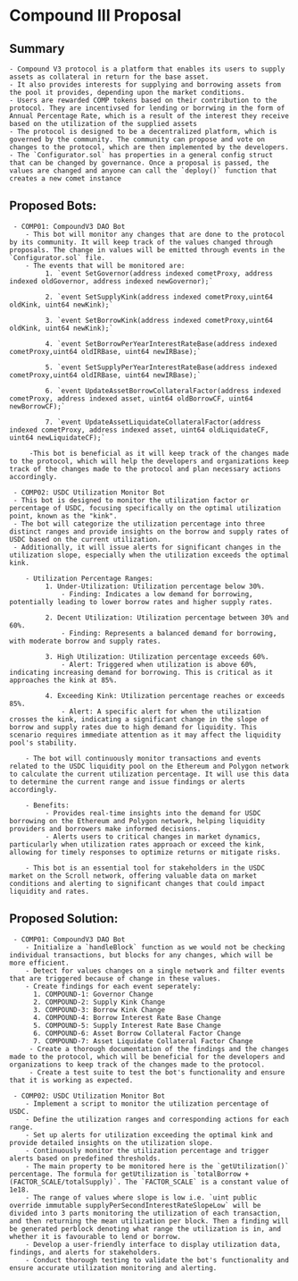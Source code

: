 # Compound III Proposal


## Summary
    - Compound V3 protocol is a platform that enables its users to supply assets as collateral in return for the base asset. 
    - It also provides interests for supplying and borrowing assets from the pool it provides, depending upon the market conditions. 
    - Users are rewarded COMP tokens based on their contribution to the protocol. They are incentivsed for lending or borrwing in the form of Annual Percentage Rate, which is a result of the interest they receive based on the utilization of the supplied assets
    - The protocol is designed to be a decentralized platform, which is governed by the community. The community can propose and vote on changes to the protocol, which are then implemented by the developers.
    - The `Configurator.sol` has properties in a general config struct that can be changed by governance. Once a proposal is passed, the values are changed and anyone can call the `deploy()` function that creates a new comet instance

## Proposed Bots:
     - COMP01: CompoundV3 DAO Bot
        - This bot will monitor any changes that are done to the protocol by its community. It will keep track of the values changed through proposals. The change in values will be emitted through events in the `Configurator.sol` file.
        - The events that will be monitored are: 
             1. `event SetGovernor(address indexed cometProxy, address indexed oldGovernor, address indexed newGovernor);`

             2. `event SetSupplyKink(address indexed cometProxy,uint64 oldKink, uint64 newKink);`

             3. `event SetBorrowKink(address indexed cometProxy,uint64 oldKink, uint64 newKink);`

             4. `event SetBorrowPerYearInterestRateBase(address indexed cometProxy,uint64 oldIRBase, uint64 newIRBase);`

             5. `event SetSupplyPerYearInterestRateBase(address indexed cometProxy,uint64 oldIRBase, uint64 newIRBase);`

             6. `event UpdateAssetBorrowCollateralFactor(address indexed cometProxy, address indexed asset, uint64 oldBorrowCF, uint64 newBorrowCF);`
     
             7. `event UpdateAssetLiquidateCollateralFactor(address indexed cometProxy, address indexed asset, uint64 oldLiquidateCF, uint64 newLiquidateCF);`

         -This bot is beneficial as it will keep track of the changes made to the protocol, which will help the developers and organizations keep track of the changes made to the protocol and plan necessary actions accordingly.

     - COMP02: USDC Utilization Monitor Bot
     - This bot is designed to monitor the utilization factor or percentage of USDC, focusing specifically on the optimal utilization point, known as the "kink". 
     - The bot will categorize the utilization percentage into three distinct ranges and provide insights on the borrow and supply rates of USDC based on the current utilization. 
     - Additionally, it will issue alerts for significant changes in the utilization slope, especially when the utilization exceeds the optimal kink.

        - Utilization Percentage Ranges:
             1. Under-Utilization: Utilization percentage below 30%.
                 - Finding: Indicates a low demand for borrowing, potentially leading to lower borrow rates and higher supply rates.
                 
             2. Decent Utilization: Utilization percentage between 30% and 60%.
                 - Finding: Represents a balanced demand for borrowing, with moderate borrow and supply rates.
                 
             3. High Utilization: Utilization percentage exceeds 60%.
                 - Alert: Triggered when utilization is above 60%, indicating increasing demand for borrowing. This is critical as it approaches the kink at 85%.
                 
             4. Exceeding Kink: Utilization percentage reaches or exceeds 85%.
                 - Alert: A specific alert for when the utilization crosses the kink, indicating a significant change in the slope of borrow and supply rates due to high demand for liquidity. This scenario requires immediate attention as it may affect the liquidity pool's stability.

        - The bot will continuously monitor transactions and events related to the USDC liquidity pool on the Ethereum and Polygon network to calculate the current utilization percentage. It will use this data to determine the current range and issue findings or alerts accordingly.

        - Benefits:
             - Provides real-time insights into the demand for USDC borrowing on the Ethereum and Polygon network, helping liquidity providers and borrowers make informed decisions.
             - Alerts users to critical changes in market dynamics, particularly when utilization rates approach or exceed the kink, allowing for timely responses to optimize returns or mitigate risks.

        - This bot is an essential tool for stakeholders in the USDC market on the Scroll network, offering valuable data on market conditions and alerting to significant changes that could impact liquidity and rates.
          

  ## Proposed Solution:
     - COMP01: CompoundV3 DAO Bot
        - Initialize a `handleBlock` function as we would not be checking individual transactions, but blocks for any changes, which will be more efficient.
        - Detect for values changes on a single network and filter events that are triggered because of change in these values.
        - Create findings for each event seperately: 
          1. COMPOUND-1: Governor Change
          2. COMPOUND-2: Supply Kink Change
          3. COMPOUND-3: Borrow Kink Change
          4. COMPOUND-4: Borrow Interest Rate Base Change
          5. COMPOUND-5: Supply Interest Rate Base Change
          6. COMPOUND-6: Asset Borrow Collateral Factor Change
          7. COMPOUND-7: Asset Liquidate Collateral Factor Change
         - Create a thorough documentation of the findings and the changes made to the protocol, which will be beneficial for the developers and organizations to keep track of the changes made to the protocol.
         - Create a test suite to test the bot's functionality and ensure that it is working as expected.

     - COMP02: USDC Utilization Monitor Bot
        - Implement a script to monitor the utilization percentage of USDC.
        - Define the utilization ranges and corresponding actions for each range.
        - Set up alerts for utilization exceeding the optimal kink and provide detailed insights on the utilization slope.
        - Continuously monitor the utilization percentage and trigger alerts based on predefined thresholds.
        - The main property to be monitored here is the `getUtilization()` percentage. The formula for getUtilization is `totalBorrow + (FACTOR_SCALE/totalSupply)`. The `FACTOR_SCALE` is a constant value of 1e18.
        - The range of values where slope is low i.e. `uint public override immutable supplyPerSecondInterestRateSlopeLow` will be divided into 3 parts monitoring the utilization of each transaction, and then returning the mean utilization per block. Then a finding will be generated perblock denoting what range the utilization is in, and whether it is favourable to lend or borrow.
        - Develop a user-friendly interface to display utilization data, findings, and alerts for stakeholders.
        - Conduct thorough testing to validate the bot's functionality and ensure accurate utilization monitoring and alerting.
     
